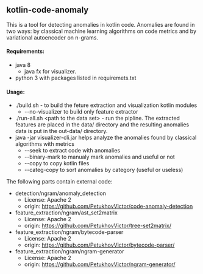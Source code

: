 ## kotlin-code-anomaly

 This is a tool for detecting anomalies in kotlin code. Anomalies are found in two ways: by classical machine learning algorithms on code metrics and by variational autoencoder on n-grams.

#### Requirements:

- java 8
  + java fx for visualizer.
- python 3 with packages listed in requiremets.txt

#### Usage:

- ./build.sh - to build the feture extraction and visualization kotlin modules
  + --no-visualizer to build only feature extractor
- ./run-all.sh \<path to the data set\> - run the pipline. The extracted features are placed in the data/ directory and the resulting anomalies data is put in the out-data/ directory.
- java -jar visualizer-cli.jar helps analyze the anomalies found by classical algorithms with metrics
  + --seek to extract code with anomalies
  + --binary-mark to manualy mark anomalies and useful or not
  + --copy to copy kotlin files
  + --categ-copy to sort anomalies by category (useful or useless)

The following parts contain external code:
-  detection/ngram/anomaly_detection
    - License: Apache 2
    - origin: https://github.com/PetukhovVictor/code-anomaly-detection
- feature_extraction/ngram/ast_set2matrix
    - License: Apache 2
    - origin: https://github.com/PetukhovVictor/tree-set2matrix/
- feature_extraction/ngram/bytecode-parser
    - License: Apache 2
    - origin: https://github.com/PetukhovVictor/bytecode-parser/
- feature_extraction/ngram/ngram-generator
    - License: Apache 2
    - origin: https://github.com/PetukhovVictor/ngram-generator/
